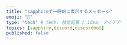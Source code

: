 ```yaml
---
title: "sapphireで一時的に表示するメッセージ"
emoji: "💎"
type: "tech" # tech: 技術記事 / idea: アイデア
topics: [sapphire,discord,discordbot]
published: false
---
```

